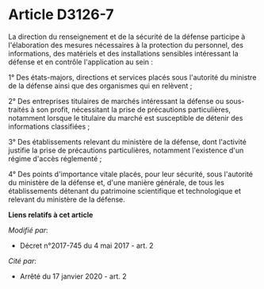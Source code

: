 # Article D3126-7

La direction du renseignement et de la sécurité de la défense participe à l'élaboration des mesures nécessaires à la
protection du personnel, des informations, des matériels et des installations sensibles intéressant la défense et en contrôle
l'application au sein :

1° Des états-majors, directions et services placés sous l'autorité du ministre de la défense ainsi que des organismes qui en
relèvent ;

2° Des entreprises titulaires de marchés intéressant la défense ou sous-traités à son profit, nécessitant la prise de
précautions particulières, notamment lorsque le titulaire du marché est susceptible de détenir des informations classifiées ;

3° Des établissements relevant du ministère de la défense, dont l'activité justifie la prise de précautions particulières,
notamment l'existence d'un régime d'accès réglementé ;

4° Des points d'importance vitale placés, pour leur sécurité, sous l'autorité du ministère de la défense et, d'une manière
générale, de tous les établissements détenant du patrimoine scientifique et technologique et relevant du ministère de la
défense.

**Liens relatifs à cet article**

_Modifié par_:

  - Décret n°2017-745 du 4 mai 2017 - art. 2

_Cité par_:

  - Arrêté du 17 janvier 2020 - art. 2
